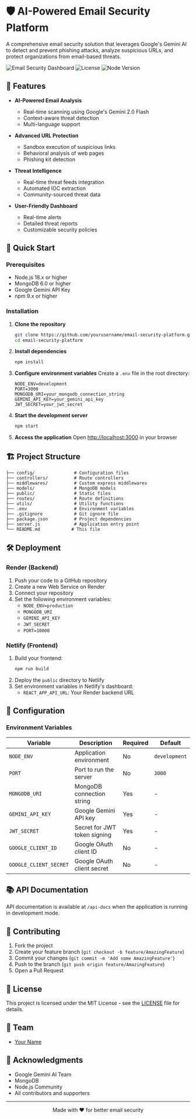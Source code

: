 # 🛡️ AI-Powered Email Security Platform

A comprehensive email security solution that leverages Google's Gemini AI to detect and prevent phishing attacks, analyze suspicious URLs, and protect organizations from email-based threats.

![Email Security Dashboard](https://img.shields.io/badge/Status-Production%20Ready-green)
![License](https://img.shields.io/badge/License-MIT-blue)
![Node Version](https://img.shields.io/badge/Node-%3E%3D18.0.0-success)

## 🌟 Features

- **AI-Powered Email Analysis**
  - Real-time scanning using Google's Gemini 2.0 Flash
  - Context-aware threat detection
  - Multi-language support

- **Advanced URL Protection**
  - Sandbox execution of suspicious links
  - Behavioral analysis of web pages
  - Phishing kit detection

- **Threat Intelligence**
  - Real-time threat feeds integration
  - Automated IOC extraction
  - Community-sourced threat data

- **User-Friendly Dashboard**
  - Real-time alerts
  - Detailed threat reports
  - Customizable security policies

## 🚀 Quick Start

### Prerequisites

- Node.js 18.x or higher
- MongoDB 6.0 or higher
- Google Gemini API Key
- npm 9.x or higher

### Installation

1. **Clone the repository**
   ```bash
   git clone https://github.com/yourusername/email-security-platform.git
   cd email-security-platform
   ```

2. **Install dependencies**
   ```bash
   npm install
   ```

3. **Configure environment variables**
   Create a `.env` file in the root directory:
   ```env
   NODE_ENV=development
   PORT=3000
   MONGODB_URI=your_mongodb_connection_string
   GEMINI_API_KEY=your_gemini_api_key
   JWT_SECRET=your_jwt_secret
   ```

4. **Start the development server**
   ```bash
   npm start
   ```

5. **Access the application**
   Open [http://localhost:3000](http://localhost:3000) in your browser

## 🏗️ Project Structure

```
├── config/               # Configuration files
├── controllers/          # Route controllers
├── middlewares/          # Custom express middlewares
├── models/               # MongoDB models
├── public/               # Static files
├── routes/               # Route definitions
├── utils/                # Utility functions
├── .env                  # Environment variables
├── .gitignore            # Git ignore file
├── package.json          # Project dependencies
├── server.js             # Application entry point
└── README.md            # This file
```

## 🛠️ Deployment

### Render (Backend)

1. Push your code to a GitHub repository
2. Create a new Web Service on Render
3. Connect your repository
4. Set the following environment variables:
   - `NODE_ENV=production`
   - `MONGODB_URI`
   - `GEMINI_API_KEY`
   - `JWT_SECRET`
   - `PORT=10000`

### Netlify (Frontend)

1. Build your frontend:
   ```bash
   npm run build
   ```
2. Deploy the `public` directory to Netlify
3. Set environment variables in Netlify's dashboard:
   - `REACT_APP_API_URL`: Your Render backend URL

## 🔧 Configuration

### Environment Variables

| Variable | Description | Required | Default |
|----------|-------------|----------|---------|
| `NODE_ENV` | Application environment | No | `development` |
| `PORT` | Port to run the server | No | `3000` |
| `MONGODB_URI` | MongoDB connection string | Yes | - |
| `GEMINI_API_KEY` | Google Gemini API key | Yes | - |
| `JWT_SECRET` | Secret for JWT token signing | Yes | - |
| `GOOGLE_CLIENT_ID` | Google OAuth client ID | No | - |
| `GOOGLE_CLIENT_SECRET` | Google OAuth client secret | No | - |

## 📚 API Documentation

API documentation is available at `/api-docs` when the application is running in development mode.

## 🤝 Contributing

1. Fork the project
2. Create your feature branch (`git checkout -b feature/AmazingFeature`)
3. Commit your changes (`git commit -m 'Add some AmazingFeature'`)
4. Push to the branch (`git push origin feature/AmazingFeature`)
5. Open a Pull Request

## 📄 License

This project is licensed under the MIT License - see the [LICENSE](LICENSE) file for details.

## 👥 Team

- [Your Name](https://github.com/yourusername)

## 🙏 Acknowledgments

- Google Gemini AI Team
- MongoDB
- Node.js Community
- All contributors and supporters

---

<div align="center">
  Made with ❤️ for better email security
</div>
